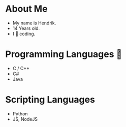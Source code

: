<!--
**PatchByte/PatchByte** is a ✨ _special_ ✨ repository because its `README.md` (this file) appears on your GitHub profile.

Here are some ideas to get you started:

- 🔭 I’m currently working on ...
- 🌱 I’m currently learning ...
- 👯 I’m looking to collaborate on ...
- 🤔 I’m looking for help with ...
- 💬 Ask me about ...
- 📫 How to reach me: ...
- 😄 Pronouns: ...
- ⚡ Fun fact: ...
-->

# About Me

- My name is Hendrik.
- 14 Years old.
- I 💚 coding.

# Programming Languages 🎨
- C / C++
- C#
- Java

# Scripting Languages
- Python
- JS, NodeJS
